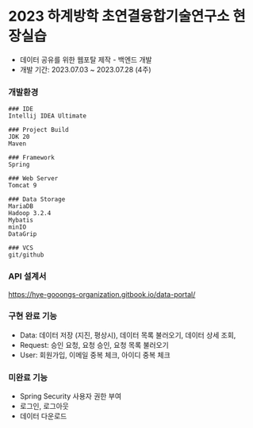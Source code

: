 # 2023 하계방학 초연결융합기술연구소 현장실습

- 데이터 공유를 위한 웹포탈 제작 - 백엔드 개발
- 개발 기간: 2023.07.03 ~ 2023.07.28 (4주)

### 개발환경
```
### IDE
Intellij IDEA Ultimate

### Project Build
JDK 20
Maven

### Framework
Spring

### Web Server
Tomcat 9

### Data Storage
MariaDB
Hadoop 3.2.4
Mybatis
minIO
DataGrip

### VCS
git/github
```

### API 설계서

https://hye-gooongs-organization.gitbook.io/data-portal/

### 구현 완료 기능

- Data: 데이터 저장 (지진, 평상시), 데이터 목록 불러오기, 데이터 상세 조회,
- Request: 승인 요청, 요청 승인, 요청 목록 불러오기
- User: 회원가입, 이메일 중복 체크, 아이디 중복 체크

### 미완료 기능

- Spring Security 사용자 권한 부여
- 로그인, 로그아웃
- 데이터 다운로드
